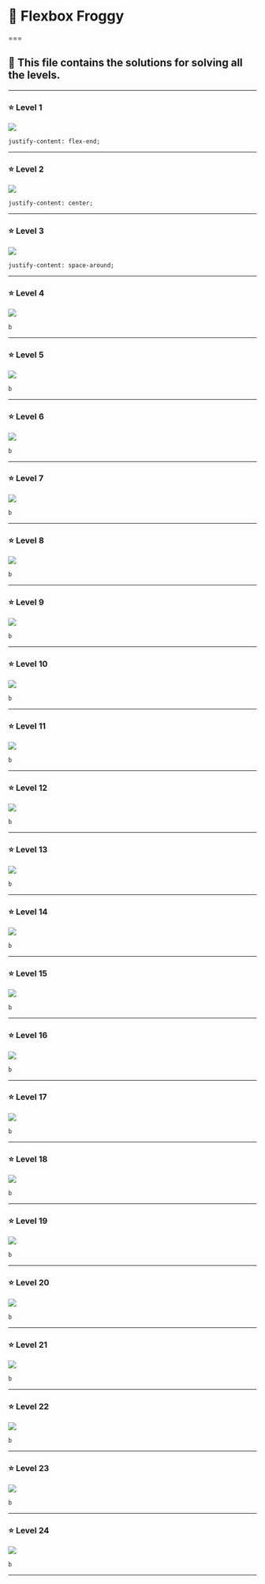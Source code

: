 # 🐸 Flexbox Froggy  
===

## 🧩 This file contains the solutions for solving all the levels.

---

### ⭐ Level 1

![](./images/Level_1.png)

`justify-content: flex-end;`

---

### ⭐ Level 2

![](./images/Level_2.png)

`justify-content: center;`

---

### ⭐ Level 3

![](./images/Level_3.png)

`justify-content: space-around;`

---

### ⭐ Level 4

![](./images/Level_4.png)

`b`

---

### ⭐ Level 5

![](./images/Level_5.png)

`b`

---

### ⭐ Level 6

![](./images/Level_6.png)

`b`

---

### ⭐ Level 7

![](./images/Level_7.png)

`b`

---

### ⭐ Level 8

![](./images/Level_8.png)

`b`

---

### ⭐ Level 9

![](./images/Level_9.png)

`b`

---

### ⭐ Level 10

![](./images/Level_10.png)

`b`

---

### ⭐ Level 11

![](./images/Level_11.png)

`b`

---

### ⭐ Level 12

![](./images/Level_12.png)

`b`

---

### ⭐ Level 13

![](./images/Level_13.png)

`b`

---

### ⭐ Level 14

![](./images/Level_14.png)

`b`

---

### ⭐ Level 15

![](./images/Level_15.png)

`b`

---

### ⭐ Level 16

![](./images/Level_16.png)

`b`

---

### ⭐ Level 17

![](./images/Level_17.png)

`b`

---

### ⭐ Level 18

![](./images/Level_18.png)

`b`

---

### ⭐ Level 19

![](./images/Level_19.png)

`b`

---

### ⭐ Level 20

![](./images/Level_20.png)

`b`

---

### ⭐ Level 21

![](./images/Level_21.png)

`b`

---

### ⭐ Level 22

![](./images/Level_22.png)

`b`

---

### ⭐ Level 23

![](./images/Level_23.png)

`b`

---

### ⭐ Level 24

![](./images/Level_24.png)

`b`

---
